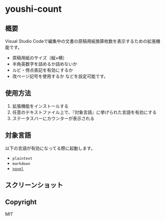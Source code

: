 # youshi-count
## 概要
Visual Studio Codeで編集中の文書の原稿用紙換算枚数を表示するための拡張機能です。
- 原稿用紙のサイズ（縦×横）
- 半角英数字を詰めるか詰めないか
- ルビ・傍点表記を有効にするか
- 改ページ記号を使用するか
などを設定可能です。

## 使用方法
1. 拡張機能をインストールする
2. 任意のテキストファイル上で、『対象言語』に挙げられた言語を有効にする
3. ステータスバーにカウンターが表示される

## 対象言語
以下の言語が有効になってる際に起動します。
- `plaintext`
- `markdown`
- [`novel`](https://github.com/ttrace/vscode-language-japanese-novel/)

## スクリーンショット

## Copyright
MIT
